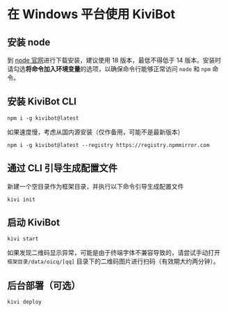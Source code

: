 # 在 Windows 平台使用 KiviBot

## 安装 node

到 [node 官网](https://nodejs.org/)进行下载安装，建议使用 18 版本，最低不得低于 14 版本。安装时请勾选**将命令加入环境变量**的选项，以确保命令行能够正常访问 `node` 和 `npm` 命令。

## 安装 KiviBot CLI

```shell
npm i -g kivibot@latest
```

如果速度慢，考虑从国内源安装（仅作备用，可能不是最新版本）

```shell
npm i -g kivibot@latest --registry https://registry.npmmirror.com
```

## 通过 CLI 引导生成配置文件

新建一个空目录作为框架目录，并执行以下命令引导生成配置文件

```shell
kivi init
```

## 启动 KiviBot

```shell
kivi start
```

如果发现二维码显示异常，可能是由于终端字体不兼容导致的，请尝试手动打开 `框架目录/data/oicq/[qq]` 目录下的二维码图片进行扫码（有效期大约两分钟）。

## 后台部署（可选）

```shell
kivi deploy
```
